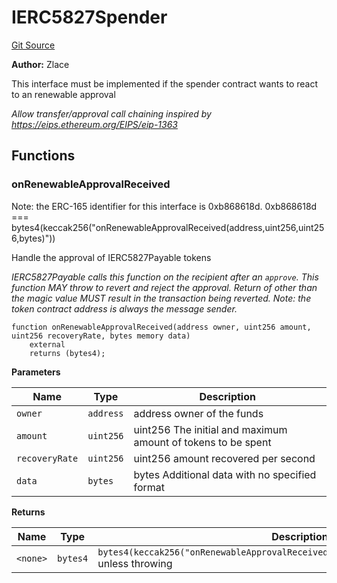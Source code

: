 # IERC5827Spender
[Git Source](https://github.com/suberra/funnel-contracts/blob/59c542a5eca5681850b213a7c7430da0cfa78c32/src/interfaces/IERC5827Spender.sol)

**Author:**
Zlace

This interface must be implemented if the spender contract wants to react to an renewable approval

*Allow transfer/approval call chaining inspired by https://eips.ethereum.org/EIPS/eip-1363*


## Functions
### onRenewableApprovalReceived

Note: the ERC-165 identifier for this interface is 0xb868618d.
0xb868618d === bytes4(keccak256("onRenewableApprovalReceived(address,uint256,uint256,bytes)"))

Handle the approval of IERC5827Payable tokens

*IERC5827Payable calls this function on the recipient
after an `approve`. This function MAY throw to revert and reject the
approval. Return of other than the magic value MUST result in the
transaction being reverted.
Note: the token contract address is always the message sender.*


```solidity
function onRenewableApprovalReceived(address owner, uint256 amount, uint256 recoveryRate, bytes memory data)
    external
    returns (bytes4);
```
**Parameters**

|Name|Type|Description|
|----|----|-----------|
|`owner`|`address`|address owner of the funds|
|`amount`|`uint256`|uint256 The initial and maximum amount of tokens to be spent|
|`recoveryRate`|`uint256`|uint256 amount recovered per second|
|`data`|`bytes`|bytes Additional data with no specified format|

**Returns**

|Name|Type|Description|
|----|----|-----------|
|`<none>`|`bytes4`|`bytes4(keccak256("onRenewableApprovalReceived(address,uint256,uint256,bytes)"))` unless throwing|


